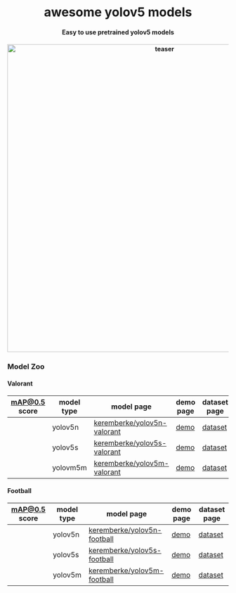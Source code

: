 <div align="center">
<h1>
  awesome yolov5 models
</h1>

<h4>
  Easy to use pretrained yolov5 models
</h4>

<h4>
    <img width="700" alt="teaser" src="https://user-images.githubusercontent.com/34196005/208124364-325c1b68-143f-4285-a5e9-13b2ceafcf64.gif">
</h4>

</div>

### Model Zoo

#### Valorant

| mAP@0.5 score | model type | model page | demo page | dataset page |
|---            |---         |---         |---        |---           |
|   | yolov5n | [keremberke/yolov5n-valorant](https://huggingface.co/keremberke/yolov5n-valorant) | [demo](https://huggingface.co/spaces/keremberke/valorant-object-detection) | [dataset](...)
|   | yolov5s | [keremberke/yolov5s-valorant](https://huggingface.co/keremberke/yolov5s-valorant) | [demo](https://huggingface.co/spaces/keremberke/valorant-object-detection) | [dataset](...)
|   | yolovm5m | [keremberke/yolov5m-valorant](https://huggingface.co/keremberke/yolov5m-valorant) | [demo](https://huggingface.co/spaces/keremberke/valorant-object-detection) | [dataset](...)

#### Football

| mAP@0.5 score | model type | model page | demo page | dataset page | 
|---            |---         |---         |---        |---           |
|   | yolov5n | [keremberke/yolov5n-football](https://huggingface.co/keremberke/yolov5n-football) | [demo](https://huggingface.co/spaces/keremberke/football-object-detection) | [dataset](...)
|   | yolov5s | [keremberke/yolov5s-football](https://huggingface.co/keremberke/yolov5s-football) | [demo](https://huggingface.co/spaces/keremberke/football-object-detection) | [dataset](...)
|   | yolov5m | [keremberke/yolov5m-football](https://huggingface.co/keremberke/yolov5m-football) | [demo](https://huggingface.co/spaces/keremberke/football-object-detection) | [dataset](...)
